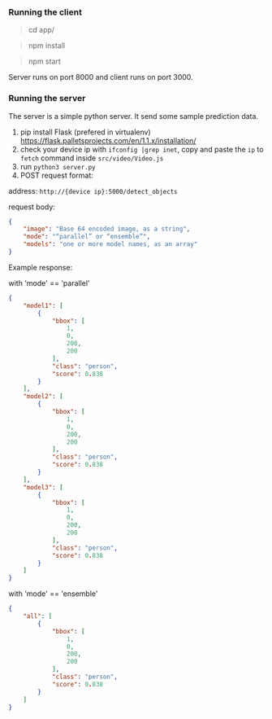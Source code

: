 ### Running the client

> cd app/

> npm install

> npm start


Server runs on port 8000 and client runs on port 3000.

### Running the server

The server is a simple python server. It send some sample prediction data.

1. pip install Flask (prefered in virtualenv) https://flask.palletsprojects.com/en/1.1.x/installation/
2. check your device ip with `ifconfig |grep inet`, copy and paste the `ip` to `fetch` command inside `src/video/Video.js`
3. run `python3 server.py`
4. POST request format:

address: `http://{device ip}:5000/detect_objects`

request body:
```Json
{ 
	"image": "Base 64 encoded image, as a string",
    "mode": "“parallel” or “ensemble”",
    "models": "one or more model names, as an array"
}
```

Example response:

with 'mode' == 'parallel'
```Json
{
    "model1": [
        {
            "bbox": [
                1,
                0,
                200,
                200
            ],
            "class": "person",
            "score": 0.838
        }
    ],
    "model2": [
        {
            "bbox": [
                1,
                0,
                200,
                200
            ],
            "class": "person",
            "score": 0.838
        }
    ],
    "model3": [
        {
            "bbox": [
                1,
                0,
                200,
                200
            ],
            "class": "person",
            "score": 0.838
        }
    ]
}
```

with 'mode' == 'ensemble'
```Json
{
    "all": [
        {
            "bbox": [
                1,
                0,
                200,
                200
            ],
            "class": "person",
            "score": 0.838
        }
    ]
}
```

